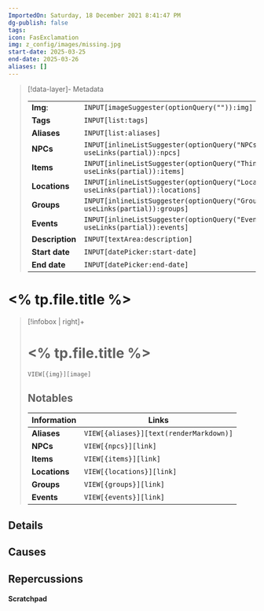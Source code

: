 ```yaml
---
ImportedOn: Saturday, 18 December 2021 8:41:47 PM
dg-publish: false
tags:
icon: FasExclamation
img: z_config/images/missing.jpg
start-date: 2025-03-25
end-date: 2025-03-26
aliases: []
---
```

> [!data-layer]- Metadata
>
> |                                       |                                  |
>| ----- | ----- |
>| **Img**: |`INPUT[imageSuggester(optionQuery("")):img]`|
> |**Tags**|`INPUT[list:tags]`|
> |**Aliases**|`INPUT[list:aliases]`|
> |**NPCs** | `INPUT[inlineListSuggester(optionQuery("NPCs"), useLinks(partial)):npcs]`|
> |**Items** | `INPUT[inlineListSuggester(optionQuery("Things"), useLinks(partial)):items]`|
> |**Locations** | `INPUT[inlineListSuggester(optionQuery("Locations"), useLinks(partial)):locations]`|
> |**Groups** | `INPUT[inlineListSuggester(optionQuery("Groups"), useLinks(partial)):groups]`|
> |**Events** | `INPUT[inlineListSuggester(optionQuery("Events"), useLinks(partial)):events]`|
> |**Description** |`INPUT[textArea:description]`|
> |**Start date**|`INPUT[datePicker:start-date]`|
> |**End date**|`INPUT[datePicker:end-date]`|
# <% tp.file.title %>
> [!infobox | right]+
> # <% tp.file.title %>
> `VIEW[{img}][image]`
> ## Notables
> |  Information | Links |
> | --- | --- |
> | **Aliases** | `VIEW[{aliases}][text(renderMarkdown)]` |
> | **NPCs** | `VIEW[{npcs}][link]` |
> | **Items** | `VIEW[{items}][link]` |
> | **Locations** | `VIEW[{locations}][link]` |
> | **Groups** | `VIEW[{groups}][link]` |
> | **Events** | `VIEW[{events}][link]` |


## Details




## Causes




## Repercussions




#### Scratchpad